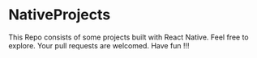# NativeProjects


This Repo consists of some projects built with React Native. Feel free to explore. Your pull requests are welcomed. Have fun !!!
